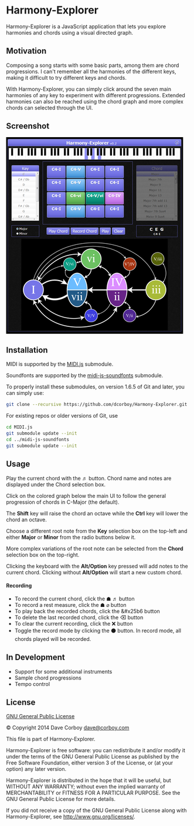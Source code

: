 # Harmony-Explorer

Harmony-Explorer is a JavaScript application that lets you explore harmonies
and chords using a visual directed graph.

## Motivation

Composing a song starts with some basic parts, among them are chord progressions. I can't
remember all the harmonies of the different keys, making it difficult to try different keys
and chords.

With Harmony-Explorer, you can simply click around the seven main harmonies of any key to
experiment with different progressions. Extended harmonies can also be reached using the
chord graph and more complex chords can selected through the UI.

## Screenshot

![Alt text](screenshot.png?raw=true "Harmony-Explorer screenshot")

## Installation

MIDI is supported by the [MIDI.js](https://github.com/mudcube/MIDI.js) submodule.

Soundfonts are supported by the [midi-js-soundfonts](https://github.com/gleitz/midi-js-soundfonts) submodule.

To properly install these submodules, on version 1.6.5 of Git and later, you can simply use:

``` bash
git clone --recursive https://github.com/dcorboy/Harmony-Explorer.git
```

For existing repos or older versions of Git, use

``` bash
cd MIDI.js
git submodule update --init
cd ../midi-js-soundfonts
git submodule update --init
```

## Usage

Play the current chord with the &#x266c; button. Chord name and notes are displayed under the Chord selection box.

Click on the colored graph below the main UI to follow the general progression of chords in C-Major (the default).

The **Shift** key will raise the chord an octave while the **Ctrl** key will lower the chord an octave.

Choose a different root note from the **Key** selection box on the top-left and either **Major** or
**Minor** from the radio buttons below it.

More complex variations of the root note can be selected from the **Chord** selection box on the top-right.

Clicking the keyboard with the **Alt/Option** key pressed will add notes to the current chord. Clicking without
**Alt/Option** will start a new custom chord.

#### Recording

* To record the current chord, click the &#x2617; &#x266c; button
* To record a rest measure, click the &#x2617; &#x2300; button
* To play back the recorded chords, click the &#x25b6 button
* To delete the last recorded chord, click the &#x232b; button
* To clear the current recording, click the &#x274c; button
* Toggle the record mode by clicking the &#x26ab; button. In record mode, all chords played will be recorded.
	
## In Development

* Support for some additional instruments
* Sample chord progressions
* Tempo control

## License

[GNU General Public License](http://www.gnu.org/licenses/)

&copy; Copyright 2014 Dave Corboy <dave@corboy.com>

This file is part of Harmony-Explorer.

Harmony-Explorer is free software: you can redistribute it and/or modify
it under the terms of the GNU General Public License as published by
the Free Software Foundation, either version 3 of the License, or
(at your option) any later version.

Harmony-Explorer is distributed in the hope that it will be useful,
but WITHOUT ANY WARRANTY; without even the implied warranty of
MERCHANTABILITY or FITNESS FOR A PARTICULAR PURPOSE.  See the
GNU General Public License for more details.

If you did not receive a copy of the GNU General Public License
along with Harmony-Explorer, see <http://www.gnu.org/licenses/>.